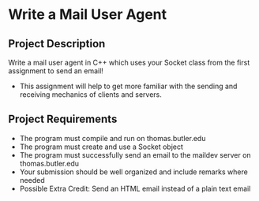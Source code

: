 # Write a Mail User Agent
## Project Description
Write a mail user agent in C++ which uses your Socket class from the first assignment to send an email!
- This assignment will help to get more familiar with the sending and receiving mechanics of clients and servers.

## Project Requirements
- The program must compile and run on thomas.butler.edu
- The program must create and use a Socket object
- The program must successfully send an email to the maildev server on thomas.butler.edu
- Your submission should be well organized and include remarks where needed
- Possible Extra Credit: Send an HTML email instead of a plain text email